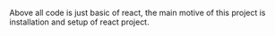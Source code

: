 Above all code is just basic of react, the main motive of this project is installation and setup of react project.
